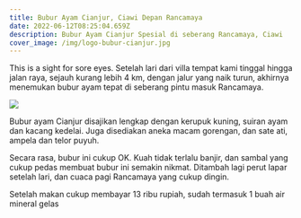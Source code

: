 ```yaml
---
title: Bubur Ayam Cianjur, Ciawi Depan Rancamaya
date: 2022-06-12T08:25:04.659Z
description: Bubur Ayam Cianjur Spesial di seberang Rancamaya, Ciawi
cover_image: /img/logo-bubur-cianjur.jpg
---
```

This is a sight for sore eyes. Setelah lari dari villa tempat kami tinggal hingga jalan raya, sejauh kurang lebih 4 km, dengan jalur yang naik turun, akhirnya menemukan bubur ayam tepat di seberang pintu masuk Rancamaya.

![](/img/bubur-cianjur-rancamaya.jpg)

Bubur ayam Cianjur disajikan lengkap dengan kerupuk kuning, suiran ayam dan kacang kedelai. Juga disediakan aneka macam gorengan, dan sate ati, ampela dan telor puyuh.

Secara rasa, bubur ini cukup OK. Kuah tidak terlalu banjir, dan sambal yang cukup pedas membuat bubur ini semakin nikmat. Ditambah lagi perut lapar setelah lari, dan cuaca pagi Rancamaya yang cukup dingin.

Setelah makan cukup membayar 13 ribu rupiah, sudah termasuk 1 buah air mineral gelas